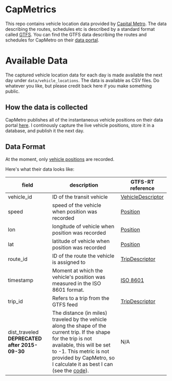 # CapMetrics
This repo contains vehicle location data provided by [Capital Metro](http://www.capmetro.org/). The data describing the routes, schedules etc is described by a standard format called [GTFS](https://developers.google.com/transit/gtfs/). You can find the GTFS data describing the routes and schedules for CapMetro on their [data portal](https://data.texas.gov/Capital-Metro/Capital-Metro-Google-Transit/r4v4-vz24).

# Available Data

The captured vehicle location data for each day is made available the next day under `data/vehicle_locations`. The data is available as CSV files. Do whatever you like, but please credit back here if you make something public.

## How the data is collected

CapMetro publishes all of the instantaneous vehicle positions on their data portal [here](https://data.texas.gov/Capital-Metro/Capital-Metro-Veh-Loc-pb/i5qp-g5fd). I continously capture the live vehicle positions, store it in a database, and publish it the next day.

## Data Format
At the moment, only [vehicle positions](https://developers.google.com/transit/gtfs-realtime/reference#VehiclePosition) are recorded.

Here's what their data looks like:

| field | description | GTFS-RT reference |
| --- | --- | --- |
| vehicle_id | ID of the transit vehicle | [VehicleDescriptor](https://developers.google.com/transit/gtfs-realtime/reference#VehicleDescriptor) |
| speed | speed of the vehicle when position was recorded | [Position](https://developers.google.com/transit/gtfs-realtime/reference#Position) |
| lon | longitude of vehicle when position was recorded | [Position](https://developers.google.com/transit/gtfs-realtime/reference#Position) |
| lat | latitude of vehicle when position was recorded | [Position](https://developers.google.com/transit/gtfs-realtime/reference#Position) |
| route_id | ID of the route the vehicle is assigned to | [TripDescriptor](https://developers.google.com/transit/gtfs-realtime/reference#TripDescriptor) |
| timestamp | Moment at which the vehicle's position was measured in the ISO 8601 format. | [ISO 8601](https://en.wikipedia.org/wiki/ISO_8601) |
| trip_id | Refers to a trip from the GTFS feed | [TripDescriptor](https://developers.google.com/transit/gtfs-realtime/reference#TripDescriptor) |
| dist_traveled **DEPRECATED after 2015-09-30** | The distance (in miles) traveled by the vehicle along the shape of the current trip. If the shape for the trip is not available, this will be set to -1. This metric is not provided by CapMetro, so I calculate it as best I can (see the [code](https://github.com/scascketta/capmetrics/blob/5225ecf417fa641fbc4c65bb0d12986f534dd00f/metrics.py#L89-L101)). | N/A |
